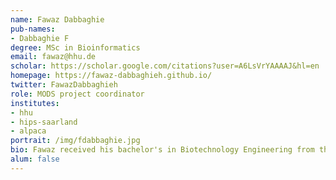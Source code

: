 ```yaml
---
name: Fawaz Dabbaghie
pub-names:
- Dabbaghie F
degree: MSc in Bioinformatics
email: fawaz@hhu.de
scholar: https://scholar.google.com/citations?user=A6LsVrYAAAAJ&hl=en
homepage: https://fawaz-dabbaghieh.github.io/
twitter: FawazDabbaghieh
role: MODS project coordinator
institutes:
- hhu
- hips-saarland
- alpaca
portrait: /img/fdabbaghie.jpg
bio: Fawaz received his bachelor's in Biotechnology Engineering from the University of Aleppo in 2015, during his bachelor's he also studied at Hochschule Bonn-Rhein-Sieg for a year as an exchange student. He received his master's in Bioinformatics from the University of Saarland in Germany in 2019 and started his PhD at the Helmholtz Institute for Pharmaceutical Research Saarland then transferred to University Hosptial Düsseldorf in 2020. He is supervised jointly by Prof. Dr. Olga Kalinina and Prof. Dr. Tobias Marschall. Research interests include pangenomics, genome graphs, genome assembly, and sequence algorithms.
alum: false
---
```

